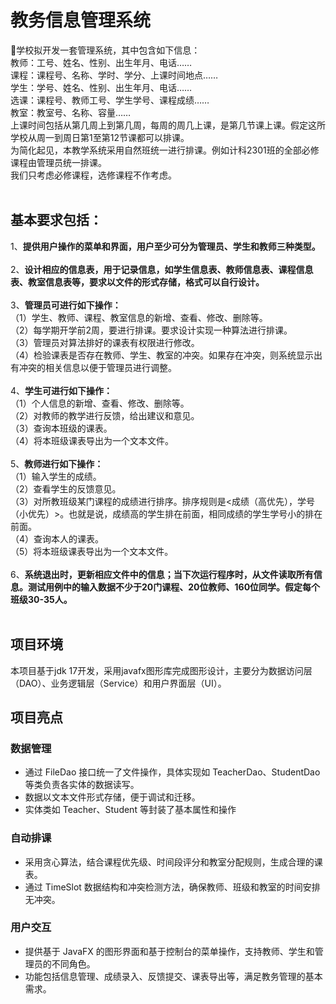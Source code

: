 # 教务信息管理系统
🎉学校拟开发一套管理系统，其中包含如下信息：<br>
教师：工号、姓名、性别、出生年月、电话……<br>
课程：课程号、名称、学时、学分、上课时间地点……<br>
学生：学号、姓名、性别、出生年月、电话……<br>
选课：课程号、教师工号、学生学号、课程成绩……<br>
教室：教室号、名称、容量……<br>
上课时间包括从第几周上到第几周，每周的周几上课，是第几节课上课。假定这所学校从周一到周日第1至第12节课都可以排课。<br>
为简化起见，本教学系统采用自然班统一进行排课。例如计科2301班的全部必修课程由管理员统一排课。<br>
我们只考虑必修课程，选修课程不作考虑。<br>
<br>
## 基本要求包括：
1、**提供用户操作的菜单和界面，用户至少可分为管理员、学生和教师三种类型。**<br>
<br>
2、**设计相应的信息表，用于记录信息，如学生信息表、教师信息表、课程信息表、教室信息表等，要求以文件的形式存储，格式可以自行设计。**<br>
<br>
3、**管理员可进行如下操作：**<br>
（1）学生、教师、课程、教室信息的新增、查看、修改、删除等。<br>
（2）每学期开学前2周，要进行排课。要求设计实现一种算法进行排课。<br>
（3）管理员对算法排好的课表有权限进行修改。<br>
（4）检验课表是否存在教师、学生、教室的冲突。如果存在冲突，则系统显示出有冲突的相关信息以便于管理员进行调整。<br>
<br>
4、**学生可进行如下操作：**<br>
（1）个人信息的新增、查看、修改、删除等。<br>
（2）对教师的教学进行反馈，给出建议和意见。<br>
（3）查询本班级的课表。<br>
（4）将本班级课表导出为一个文本文件。<br>
<br>
5、**教师进行如下操作：**<br>
（1）输入学生的成绩。<br>
（2）查看学生的反馈意见。<br>
（3）对所教班级某门课程的成绩进行排序。排序规则是<成绩（高优先），学号（小优先）>。也就是说，成绩高的学生排在前面，相同成绩的学生学号小的排在前面。<br>
（4）查询本人的课表。<br>
（5）将本班级课表导出为一个文本文件。<br>
<br>
6、**系统退出时，更新相应文件中的信息；当下次运行程序时，从文件读取所有信息。测试用例中的输入数据不少于20门课程、20位教师、160位同学。假定每个班级30-35人。**<br>
<br/>
## 项目环境
本项目基于jdk 17开发，采用javafx图形库完成图形设计，主要分为数据访问层（DAO）、业务逻辑层（Service）和用户界面层（UI）。<br/>
## 项目亮点
### 数据管理
- 通过 FileDao 接口统一了文件操作，具体实现如 TeacherDao、StudentDao 等类负责各实体的数据读写。
- 数据以文本文件形式存储，便于调试和迁移。
- 实体类如 Teacher、Student 等封装了基本属性和操作
### 自动排课
- 采用贪心算法，结合课程优先级、时间段评分和教室分配规则，生成合理的课表。
- 通过 TimeSlot 数据结构和冲突检测方法，确保教师、班级和教室的时间安排无冲突。
### 用户交互
- 提供基于 JavaFX 的图形界面和基于控制台的菜单操作，支持教师、学生和管理员的不同角色。
- 功能包括信息管理、成绩录入、反馈提交、课表导出等，满足教务管理的基本需求。



